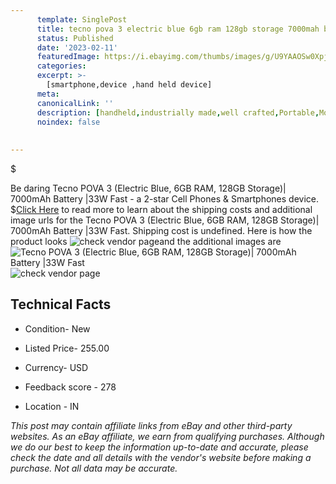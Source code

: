 ```yaml
---
      template: SinglePost
      title: tecno pova 3 electric blue 6gb ram 128gb storage 7000mah battery 33w fast
      status: Published
      date: '2023-02-11'
      featuredImage: https://i.ebayimg.com/thumbs/images/g/U9YAAOSw0Xpjh3qe/s-l225.jpg
      categories: 
      excerpt: >-
        [smartphone,device ,hand held device]
      meta:
      canonicalLink: ''
      description: [handheld,industrially made,well crafted,Portable,Mobile,Compact,Convenient,Lightweight,Maneuverable,Man-portable,Miniature,Carriable,Hand-held,Light,Holdable,Transportable,Mobile device,Pocket-sized,On-the-go,Wireless,Cordless,Compact size,Convenient size, smartphone,device ,hand held device]
      noindex: false
      
        
---
```

$

Be daring Tecno POVA 3 (Electric Blue, 6GB RAM, 128GB Storage)| 7000mAh Battery |33W Fast - a 2-star Cell Phones & Smartphones device.
$[Click Here](https://www.ebay.com/itm/385265784658?hash=item59b3a15752%3Ag%3AU9YAAOSw0Xpjh3qe&mkevt=1&mkcid=1&mkrid=711-53200-19255-0&campid=%253CePNCampaignId%253E&customid=%253CreferenceId%253E&toolid=10049) to read more to learn about the shipping costs and additional image urls for the Tecno POVA 3 (Electric Blue, 6GB RAM, 128GB Storage)| 7000mAh Battery |33W Fast. Shipping cost is undefined. Here is how the product looks ![check vendor page](https://i.ebayimg.com/thumbs/images/g/U9YAAOSw0Xpjh3qe/s-l225.jpg)and the additional images are![Tecno POVA 3 (Electric Blue, 6GB RAM, 128GB Storage)| 7000mAh Battery |33W Fast](https://i.ebayimg.com/images/g/U9YAAOSw0Xpjh3qe/s-l500.jpg)![check vendor page](https://origin-galleryplus.ebayimg.com/ws/web/385265784658_2_0_1/225x225.jpg,https://origin-galleryplus.ebayimg.com/ws/web/385265784658_3_0_1/225x225.jpg)



 ## Technical Facts 



     
      

 - Condition- New 


      

 - Listed Price- 255.00 


      

 - Currency- USD 


      

 - Feedback score - 278 


      

 - Location - IN 


      
      

 *_This post may contain affiliate links from eBay and other third-party websites. As an eBay affiliate, we earn from qualifying purchases. Although we do our best to keep the information up-to-date and accurate, please check the date and all details with the vendor's website before making a purchase. Not all data may be accurate._*







